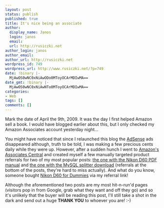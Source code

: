 ```yaml
---
layout: post
status: publish
published: true
title: It's nice being an associate
author:
  display_name: Janos
  login: janos
  email: 
  url: http://rusiczki.net
author_login: janos
author_email: 
author_url: http://rusiczki.net
wordpress_id: 749
wordpress_url: http://www.rusiczki.net/?p=749
date: !binary |-
  MjAwOS0wNC0xNiAwODo0MToyOCArMDIwMA==
date_gmt: !binary |-
  MjAwOS0wNC0xNiAwNTo0MToyOCArMDIwMA==
categories:
- Web
tags: []
comments: []
---
```

<p>Mark the date of April the 9th, 2009. It was the day I first helped Amazon sell a book. I would have blogged earlier about this, but I only checked my Amazon Associates account yesterday night...</p>
<p>You might have noticed that since I relaunched this blog the <a href="http://www.adsense.com">AdSense</a> ads disappeared although, truth to be told, I was making a few precious cents daily while they were up. However, after a sudden hunch I went to <a href="http://associates.amazon.co.uk">Amazon's Associates Central</a> and created myself a few manually targeted product referrals for two of my most popular posts: <a href="http://www.rusiczki.net/2008/04/14/nikon-d60-users-manual-pdf/">the one with the Nikon D60 PDF manual</a> and <a href="http://www.rusiczki.net/2007/01/24/sql-dump-file-splitter/">the one with the MySQL splitter download</a> (referrals at the bottom of the posts, they're hard to miss actually). And what do you know, someone bought <a href="http://www.amazon.co.uk/gp/product/0470385383?ie=UTF8&tag=kits-21&linkCode=as2&camp=1634&creative=19450&creativeASIN=0470385383">Nikon D60 for Dummies</a> via my referral link!</p>
<p>Although the aforementioned two posts are my most hit-n-run'd pages (visitors pop in from Google, grab what they want and off they go) and so it's unlikely that the buyer will be reading this post, I'll still take a shot in the dark and send out a huge <strong>THANK YOU</strong> to whoever you are! :-)</p>
